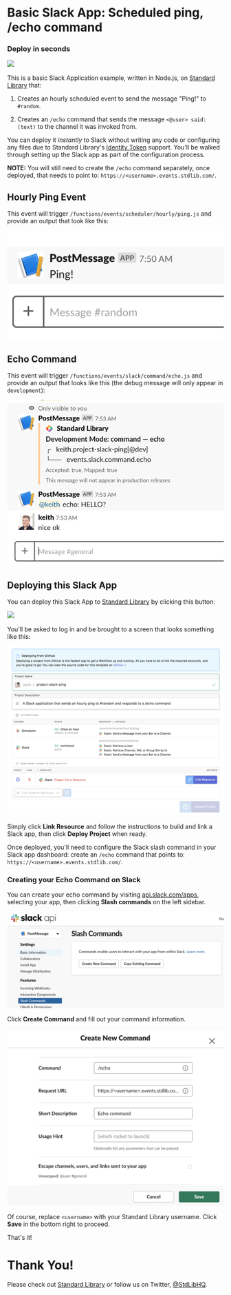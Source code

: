 # Basic Slack App: Scheduled ping, /echo command
### Deploy in seconds

[<img src="https://deploy.stdlib.com/static/images/deploy.svg" width="192">](https://deploy.stdlib.com/)

This is a basic Slack Application example, written in Node.js,
on [Standard Library](https://stdlib.com) that:

1. Creates an hourly scheduled event to send the message "Ping!" to `#random`.

2. Creates an `/echo` command that sends the message `<@user> said: (text)` to the channel it was invoked from.

You can deploy it *instantly* to Slack without writing any code or configuring
any files due to Standard Library's [Identity Token](https://docs.stdlib.com/identity-management-sso-for-apis/what-is-an-identity-token/) support. You'll be walked through setting up the Slack app
as part of the configuration process.

**NOTE:** You will still need to create
the `/echo` command separately, once deployed, that needs to point to:
`https://<username>.events.stdlib.com/`.

## Hourly Ping Event

This event will trigger `/functions/events/scheduler/hourly/ping.js` and provide
an output that look like this:

![](./readme/images/ping.png)

## Echo Command

This event will trigger `/functions/events/slack/command/echo.js` and provide
an output that looks like this (the debug message will only appear in `development`):

![](./readme/images/echo.png)

## Deploying this Slack App

You can deploy this Slack App to [Standard Library](https://stdlib.com) by clicking this button:

[<img src="https://deploy.stdlib.com/static/images/deploy.svg" width="192">](https://deploy.stdlib.com/)

You'll be asked to log in and be brought to a screen that looks something like this:

![](./readme/images/deploy.png)

Simply click **Link Resource** and follow the instructions to build and link
a Slack app, then click **Deploy Project** when ready.

Once deployed, you'll need to configure the Slack slash command in your Slack app
dashboard: create an `/echo` command that points to:
`https://<username>.events.stdlib.com/`.

### Creating your Echo Command on Slack

You can create your echo command by visiting [api.slack.com/apps](https://api.slack.com/apps),
selecting your app, then clicking **Slash commands** on the left sidebar.

![](./readme/images/slack-create-command.png)

Click **Create Command** and fill out your command information.

![](./readme/images/slack-command-info.png)

Of course, replace `<username>` with your Standard Library username. Click **Save**
in the bottom right to proceed.

That's it!

# Thank You!

Please check out [Standard Library](https://stdlib.com/) or follow us on Twitter,
[@StdLibHQ](https://twitter.com/@StdLibHQ).
